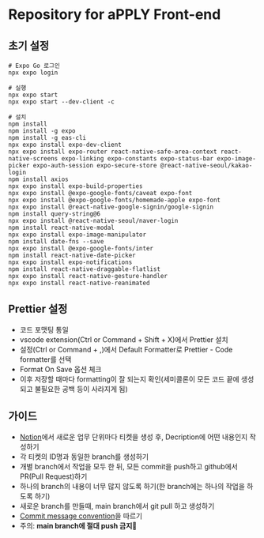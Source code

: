 # Repository for aPPLY Front-end

## 초기 설정

```
# Expo Go 로그인
npx expo login

# 실행
npx expo start
npx expo start --dev-client -c

# 설치
npm install
npm install -g expo
npm install -g eas-cli
npx expo install expo-dev-client
npx expo install expo-router react-native-safe-area-context react-native-screens expo-linking expo-constants expo-status-bar expo-image-picker expo-auth-session expo-secure-store @react-native-seoul/kakao-login
npm install axios
npx expo install expo-build-properties
npx expo install @expo-google-fonts/caveat expo-font
npx expo install @expo-google-fonts/homemade-apple expo-font
npx expo install @react-native-google-signin/google-signin
npm install query-string@6
npx expo install @react-native-seoul/naver-login
npm install react-native-modal
npx expo install expo-image-manipulator
npm install date-fns --save
npx expo install @expo-google-fonts/inter
npm install react-native-date-picker
npx expo install expo-notifications
npm install react-native-draggable-flatlist
npx expo install react-native-gesture-handler
npx expo install react-native-reanimated
```

## Prettier 설정

- 코드 포맷팅 통일
- vscode extension(Ctrl or Command + Shift + X)에서 Prettier 설치
- 설정(Ctrl or Command + ,)에서 Default Formatter로 Prettier - Code formatter를 선택
- Format On Save 옵션 체크
- 이후 저장할 때마다 formatting이 잘 되는지 확인(세미콜론이 모든 코드 끝에 생성되고 불필요한 공백 등이 사라지게 됨)

## 가이드

- [Notion](https://www.notion.so/1addeb51139880128b59e2ad0d877c9c?pvs=4)에서 새로운 업무 단위마다 티켓을 생성 후, Decription에 어떤 내용인지 작성하기
- 각 티켓의 ID명과 동일한 branch를 생성하기
- 개별 branch에서 작업을 모두 한 뒤, 모든 commit을 push하고 github에서 PR(Pull Request)하기
- 하나의 branch의 내용이 너무 많지 않도록 하기(한 branch에는 하나의 작업을 하도록 하기)
- 새로운 branch를 만들때, main branch에서 git pull 하고 생성하기
- [Commit message convention](https://velog.io/@jiheon/Git-Commit-message-%EA%B7%9C%EC%B9%99)을 따르기
- 주의: **main branch에 절대 push 금지🚫**
